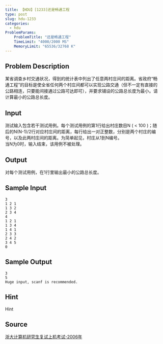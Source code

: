 ```yaml
---
title: 【HDU】[1233]还是畅通工程
type: post
slug: hdu-1233
categories:
  - hdu
ProblemParams:
    ProblemTitle: "还是畅通工程"
    TimeLimit: "4000/2000 MS"
    MemoryLimit: "65536/32768 K"
---
```


## Problem Description

某省调查乡村交通状况，得到的统计表中列出了任意两村庄间的距离。省政府“畅通工程”的目标是使全省任何两个村庄间都可以实现公路交通（但不一定有直接的公路相连，只要能间接通过公路可达即可），并要求铺设的公路总长度为最小。请计算最小的公路总长度。

## Input

测试输入包含若干测试用例。每个测试用例的第1行给出村庄数目N ( < 100 )；随后的N(N-1)/2行对应村庄间的距离，每行给出一对正整数，分别是两个村庄的编号，以及此两村庄间的距离。为简单起见，村庄从1到N编号。  
当N为0时，输入结束，该用例不被处理。

## Output

对每个测试用例，在1行里输出最小的公路总长度。

## Sample Input

```
3
1 2 1
1 3 2
2 3 4
4
1 2 1
1 3 4
1 4 1
2 3 3
2 4 2
3 4 5
0

```

## Sample Output

```
3
5
Huge input, scanf is recommended.

```

## Hint

Hint

## Source

[浙大计算机研究生复试上机考试-2006年](https://acm.hdu.edu.cn//search.php?field=problem&key=%D5%E3%B4%F3%BC%C6%CB%E3%BB%FA%D1%D0%BE%BF%C9%FA%B8%B4%CA%D4%C9%CF%BB%FA%BF%BC%CA%D4-2006%C4%EA&source=1&searchmode=source)
